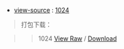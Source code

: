 

- [view-source](https://taoste.github.io/Hello-World/github/QPlayer/index.html) : [1024](https://taoste.github.io/Hello-World/github/1024/index.html) 

> 打包下载：

>> 1024 [View Raw](
https://github.com/taoste/Hello-World/blob/master/github/1024/1024.7z) / [Download](
https://github.com/taoste/Hello-World/blob/master/github/1024/1024.7z?raw=true)

